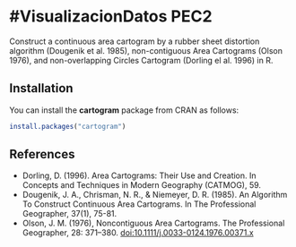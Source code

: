 #VisualizacionDatos PEC2
================



Construct a continuous area cartogram by a rubber sheet distortion
algorithm (Dougenik et al. 1985), non-contiguous Area Cartograms (Olson
1976), and non-overlapping Circles Cartogram (Dorling el al. 1996) in R.

## Installation

You can install the **cartogram** package from CRAN as follows:

``` r
install.packages("cartogram")
```

## References

- Dorling, D. (1996). Area Cartograms: Their Use and Creation. In
  Concepts and Techniques in Modern Geography (CATMOG), 59.
- Dougenik, J. A., Chrisman, N. R., & Niemeyer, D. R. (1985). An
  Algorithm To Construct Continuous Area Cartograms. In The Professional
  Geographer, 37(1), 75-81.
- Olson, J. M. (1976), Noncontiguous Area Cartograms. The Professional
  Geographer, 28: 371–380.
  [doi:10.1111/j.0033-0124.1976.00371.x](https://doi.org/10.1111/j.0033-0124.1976.00371.x)

